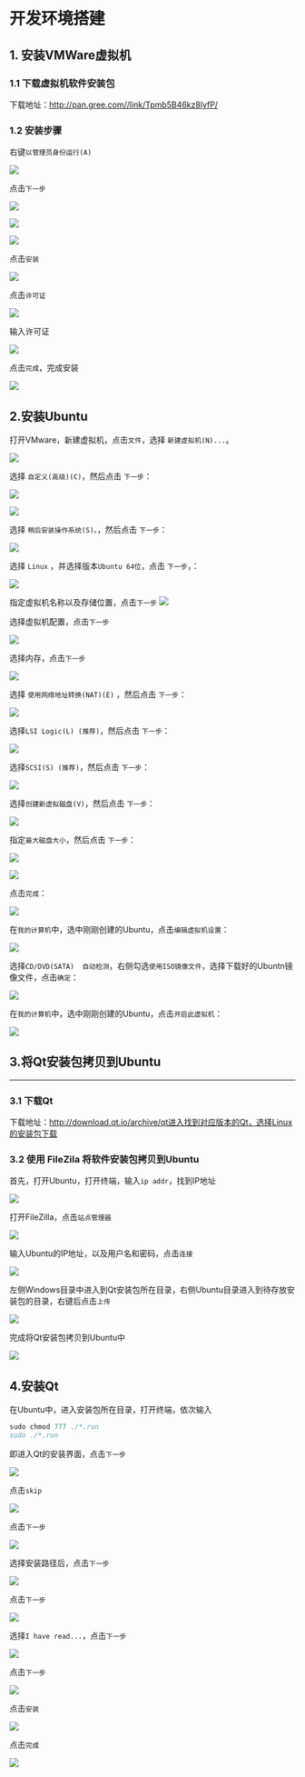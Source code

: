 # 开发环境搭建

## 1. 安装VMWare虚拟机

### 1.1 下载虚拟机软件安装包

下载地址：http://pan.gree.com//link/Tpmb5B46kz8lyfP/

### 1.2 安装步骤

右键`以管理员身份运行(A)`

![](D:\File\typora\Skill-20230706\开发环境搭建.assets\v1.png)

点击`下一步`

![](D:\File\typora\Skill-20230706\开发环境搭建.assets\v2.png)

![](D:\File\typora\Skill-20230706\开发环境搭建.assets\v3.png)

![](D:\File\typora\Skill-20230706\开发环境搭建.assets\v4.png)

点击`安装`

![](D:\File\typora\Skill-20230706\开发环境搭建.assets\v5.png)

点击`许可证`

![](D:\File\typora\Skill-20230706\开发环境搭建.assets\v6.png)

输入许可证

![](D:\File\typora\Skill-20230706\开发环境搭建.assets\v7.png)

点击`完成`，完成安装

![](D:\File\typora\Skill-20230706\开发环境搭建.assets\v8.png)

## 2.安装Ubuntu

打开VMware，新建虚拟机，点击`文件`，选择 `新建虚拟机(N)...`。

![](D:\File\typora\Skill-20230706\开发环境搭建.assets\step21.png)

选择 `自定义(高级)(C)`，然后点击 `下一步`：

![](D:\File\typora\Skill-20230706\开发环境搭建.assets\step22.png)

![](D:\File\typora\Skill-20230706\开发环境搭建.assets\step23.png)

选择 `稍后安装操作系统(S)。`，然后点击 `下一步`：

![](D:\File\typora\Skill-20230706\开发环境搭建.assets\step24.png)

选择 `Linux` ，并选择版本`Ubuntu 64位`，点击 `下一步`，：

![](D:\File\typora\Skill-20230706\开发环境搭建.assets\step25.png)

指定虚拟机名称以及存储位置，点击`下一步`
![](D:\File\typora\Skill-20230706\开发环境搭建.assets\step26.png)

选择虚拟机配置，点击`下一步`

![](D:\File\typora\Skill-20230706\开发环境搭建.assets\step27.png)

选择内存，点击`下一步`

![](D:\File\typora\Skill-20230706\开发环境搭建.assets\step28.png)

选择 `使用网络地址转换(NAT)(E)` ，然后点击 `下一步`：

![](D:\File\typora\Skill-20230706\开发环境搭建.assets\step29.png)

选择`LSI Logic(L) (推荐)`，然后点击 `下一步`：

![](D:\File\typora\Skill-20230706\开发环境搭建.assets\step210.png)

选择`SCSI(S) (推荐)`，然后点击 `下一步`：

![](D:\File\typora\Skill-20230706\开发环境搭建.assets\step211.png)

选择`创建新虚拟磁盘(V)`，然后点击 `下一步`：

![](D:\File\typora\Skill-20230706\开发环境搭建.assets\step212.png)

指定`最大磁盘大小`，然后点击 `下一步`：

![](D:\File\typora\Skill-20230706\开发环境搭建.assets\step213.png)

![](D:\File\typora\Skill-20230706\开发环境搭建.assets\step214.png)

点击`完成`：

![](D:\File\typora\Skill-20230706\开发环境搭建.assets\step215.png)

在`我的计算机`中，选中刚刚创建的Ubuntu，点击`编辑虚拟机设置`：

![](D:\File\typora\Skill-20230706\开发环境搭建.assets\step216.png)

选择`CD/DVD(SATA)  自动检测`，右侧勾选`使用ISO镜像文件`，选择下载好的Ubuntn镜像文件，点击`确定`：

![](D:\File\typora\Skill-20230706\开发环境搭建.assets\step217.png)

在`我的计算机`中，选中刚刚创建的Ubuntu，点击`开启此虚拟机`：

![](D:\File\typora\Skill-20230706\开发环境搭建.assets\step218.png)

## 3.将Qt安装包拷贝到Ubuntu

---

### 3.1 下载Qt

下载地址：http://download.qt.io/archive/qt进入找到对应版本的Qt，选择Linux的安装包下载

### 3.2 使用 FileZila 将软件安装包拷贝到Ubuntu

首先，打开Ubuntu，打开终端，输入`ip addr`，找到IP地址

![](D:\File\typora\Skill-20230706\开发环境搭建.assets\1.png)

打开FileZilla，点击`站点管理器`

![](D:\File\typora\Skill-20230706\开发环境搭建.assets\2.png)

输入Ubuntu的IP地址，以及用户名和密码，点击`连接`

![](D:\File\typora\Skill-20230706\开发环境搭建.assets\3.png)

左侧Windows目录中进入到Qt安装包所在目录，右侧Ubuntu目录进入到待存放安装包的目录，右键后点击`上传`

![](D:\File\typora\Skill-20230706\开发环境搭建.assets\4.png)

完成将Qt安装包拷贝到Ubuntu中

![](D:\File\typora\Skill-20230706\开发环境搭建.assets\5.png)

## 4.安装Qt

在Ubuntu中，进入安装包所在目录，打开终端，依次输入

```C++
sudo chmod 777 ./*.run
sudo ./*.run
```

即进入Qt的安装界面，点击`下一步`

![](D:\File\typora\Skill-20230706\开发环境搭建.assets\q1.png)

点击`skip`

![](D:\File\typora\Skill-20230706\开发环境搭建.assets\q2.png)

点击`下一步`

![](D:\File\typora\Skill-20230706\开发环境搭建.assets\q3.png)

选择安装路径后，点击`下一步`

![](D:\File\typora\Skill-20230706\开发环境搭建.assets\q4.png)

点击`下一步`

![](D:\File\typora\Skill-20230706\开发环境搭建.assets\q5.png)

选择`I have read...`，点击`下一步`

![](D:\File\typora\Skill-20230706\开发环境搭建.assets\q6.png)

点击`下一步`

![](D:\File\typora\Skill-20230706\开发环境搭建.assets\q7.png)

点击`安装`

![](D:\File\typora\Skill-20230706\开发环境搭建.assets\q8.png)

点击`完成`

![](D:\File\typora\Skill-20230706\开发环境搭建.assets\q9-1730993158547.png)



